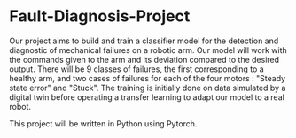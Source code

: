 # Fault-Diagnosis-Project

Our project aims to build and train a classifier model for the detection and diagnostic of mechanical failures on a robotic arm. Our model will work with the commands given to the arm and its deviation compared to the desired output. There will be 9 classes of failures, the first corresponding to a healthy arm, and two cases of failures for each of the four motors : "Steady state error" and "Stuck".
The training is initially done on data simulated by a digital twin before operating a transfer learning to adapt our model to a real robot.

This project will be written in Python using Pytorch.